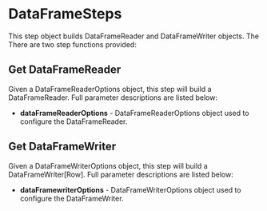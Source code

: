 # DataFrameSteps
This step object builds DataFrameReader and DataFrameWriter objects. 
The There are two step functions provided:

## Get DataFrameReader
Given a DataFrameReaderOptions object, this step will build a DataFrameReader.
Full parameter descriptions are listed below:

* **dataFrameReaderOptions** - DataFrameReaderOptions object used to configure the DataFrameReader.

## Get DataFrameWriter
Given a DataFrameWriterOptions object, this step will build a DataFrameWriter[Row].
Full parameter descriptions are listed below:

* **dataFramewriterOptions** - DataFrameWriterOptions object used to configure the DataFrameWriter.
